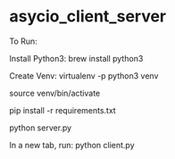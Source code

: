 # asycio_client_server
To Run:

Install Python3: brew install python3

Create Venv: virtualenv -p python3 venv

source venv/bin/activate

pip install -r requirements.txt

python server.py

In a new tab, run:
python client.py